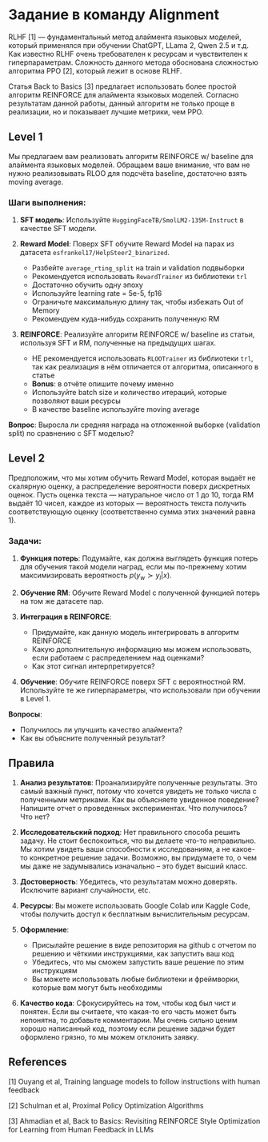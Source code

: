 # Задание в команду Alignment

RLHF [1] — фундаментальный метод алаймента языковых моделей, который применялся при обучении ChatGPT, LLama 2, Qwen 2.5 и т.д. Как известно RLHF очень требователен к ресурсам и чувствителен к гиперпараметрам. Сложность данного метода обоснована сложностью алгоритма PPO [2], который лежит в основе RLHF.

Статья Back to Basics [3] предлагает использовать более простой алгоритм REINFORCE для алаймента языковых моделей. Согласно результатам данной работы, данный алгоритм не только проще в реализации, но и показывает лучшие метрики, чем PPO.

## Level 1

Мы предлагаем вам реализовать алгоритм REINFORCE w/ baseline для алаймента языковых моделей. Обращаем ваше внимание, что вам не нужно реализовывать RLOO для подсчёта baseline, достаточно взять moving average.

### Шаги выполнения:

1. **SFT модель**: Используйте `HuggingFaceTB/SmolLM2-135M-Instruct` в качестве SFT модели.

2. **Reward Model**: Поверх SFT обучите Reward Model на парах из датасета `esfrankel17/HelpSteer2_binarized`. 
   - Разбейте `average_rting_split` на train и validation подвыборки
   - Рекомендуется использовать `RewardTrainer` из библиотеки `trl`
   - Достаточно обучить одну эпоху
   - Используйте learning rate = 5e-5, fp16
   - Ограничьте максимальную длину так, чтобы избежать Out of Memory
   - Рекомендуем куда-нибудь сохранить полученную RM

3. **REINFORCE**: Реализуйте алгоритм REINFORCE w/ baseline из статьи, используя SFT и RM, полученные на предыдущих шагах.
   - НЕ рекомендуется использовать `RLOOTrainer` из библиотеки `trl`, так как реализация в нём отличается от алгоритма, описанного в статье
   - **Bonus**: в отчёте опишите почему именно
   - Используйте batch size и количество итераций, которые позволяют ваши ресурсы
   - В качестве baseline используйте moving average

**Вопрос**: Выросла ли средняя награда на отложенной выборке (validation split) по сравнению c SFT моделью?

## Level 2

Предположим, что мы хотим обучить Reward Model, которая выдаёт не скалярную оценку, а распределение вероятности поверх дискретных оценок. Пусть оценка текста — натуральное число от 1 до 10, тогда RM выдаёт 10 чисел, каждое из которых — вероятность текста получить соответствующую оценку (соответственно сумма этих значений равна 1).

### Задачи:

1. **Функция потерь**: Подумайте, как должна выглядеть функция потерь для обучения такой модели наград, если мы по-прежнему хотим максимизировать вероятность $p(y_w \succ y_l | x)$.

2. **Обучение RM**: Обучите Reward Model с полученной функцией потерь на том же датасете пар.

3. **Интеграция в REINFORCE**: 
   - Придумайте, как данную модель интегрировать в алгоритм REINFORCE
   - Какую дополнительную информацию мы можем использовать, если работаем с распределением над оценками?
   - Как этот сигнал интерпретируется?

4. **Обучение**: Обучите REINFORCE поверх SFT с вероятностной RM. Используйте те же гиперпараметры, что использовали при обучении в Level 1.

**Вопросы**: 
- Получилось ли улучшить качество алаймента? 
- Как вы объясните полученный результат?

## Правила

1. **Анализ результатов**: Проанализируйте полученные результаты. Это самый важный пункт, потому что хочется увидеть не только числа с полученными метриками. Как вы объясняете увиденное поведение? Напишите отчет о проведенных экспериментах. Что получилось? Что нет?

2. **Исследовательский подход**: Нет правильного способа решить задачу. Не стоит беспокоиться, что вы делаете что-то неправильно. Мы хотим увидеть ваши способности к исследованиям, а не какое-то конкретное решение задачи. Возможно, вы придумаете то, о чем мы даже не задумывались изначально – это будет высший класс.

3. **Достоверность**: Убедитесь, что результатам можно доверять. Исключите вариант случайности, etc.

4. **Ресурсы**: Вы можете использовать Google Colab или Kaggle Code, чтобы получить доступ к бесплатным вычислительным ресурсам.

5. **Оформление**: 
   - Присылайте решение в виде репозитория на github с отчетом по решению и чёткими инструкциями, как запустить ваш код
   - Убедитесь, что мы сможем запустить ваше решение по этим инструкциям
   - Вы можете использовать любые библиотеки и фреймворки, которые вам могут быть необходимы

6. **Качество кода**: Сфокусируйтесь на том, чтобы код был чист и понятен. Если вы считаете, что какая-то его часть может быть непонятна, то добавьте комментарии. Мы очень сильно ценим хорошо написанный код, поэтому если решение задачи будет оформлено грязно, то мы можем отклонить заявку.

## References

[1] Ouyang et al, Training language models to follow instructions with human feedback

[2] Schulman et al, Proximal Policy Optimization Algorithms

[3] Ahmadian et al, Back to Basics: Revisiting REINFORCE Style Optimization for Learning from Human Feedback in LLMs